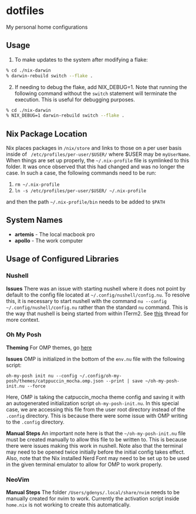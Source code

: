 # dotfiles
My personal home configurations

## Usage

1. To make updates to the system after modifying a flake:
   
```bash
% cd ./nix-darwin 
% darwin-rebuild switch --flake .
```

2. If needing to debug the flake, add NIX_DEBUG=1. Note that running the following command without the `switch` statement will terminate the execution.  This is useful for debugging purposes.

```bash
% cd ./nix-darwin 
% NIX_DEBUG=1 darwin-rebuild switch --flake .
```

## Nix Package Location

Nix places packages in `/nix/store` and links to those on a per user basis inside of ` /etc/profiles/per-user/$USER/` where $USER may be `myUserName`.  When things are set up properly, the `~/.nix-profile` file is symlinked to this folder.  It was once observed that this had changed and was no longer the case.  In such a case, the following commands need to be run:

1. `rm ~/.nix-profile`
2. `ln -s /etc/profiles/per-user/$USER/ ~/.nix-profile`

and then the path `~/.nix-profile/bin` needs to be added to `$PATH`

## System Names

- **artemis** - The local macbook pro
- **apollo** - The work computer

## Usage of Configured Libraries

### Nushell

**Issues** 
There was an issue with starting nushell where it does not point by default to the config file located at `~/.config/nushell/config.nu`.  To resolve this, it is necessary to start nushell with the command `nu --config ~/.config/nushell/config.nu` rather than the standard `nu` command.  This is the way that nushell is being started from within ITerm2.  See [this](https://github.com/nushell/nushell/discussions/5279) thread for more context.

### Oh My Posh

**Theming**
For OMP themes, go [here](https://ohmyposh.dev/docs/themes)

**Issues**
OMP is initialized in the bottom of the `env.nu` file with the following script:

`oh-my-posh init nu --config ~/.config/oh-my-posh/themes/catppuccin_mocha.omp.json --print | save ~/oh-my-posh-init.nu --force`

Here, OMP is taking the catpuccin_mocha theme config and saving it with an autogenerated initialization script `oh-my-posh-init.nu`.  In this special case, we are accessing this file from the user root directory instead of the `.config` directory.  This is because there were some issue with OMP writing to the `.config` directory.  

**Manual Steps**
An important note here is that the `~/oh-my-posh-init.nu` file must be created manually to allow this file to be written to.  This is because there were issues making this work in nushell.  Note also that the terminal may need to be opened twice initially before the initial config takes effect.
Also, note that the Nix installed Nerd Font may need to be set up to be used in the given terminal emulator to allow for OMP to work properly. 

### NeoVim

**Manual Steps**
The folder `/Users/gdenys/.local/share/nvim` needs to be manually created for nvim to work.  Currently the activation script inside `home.nix` is not working to create this automatically.
